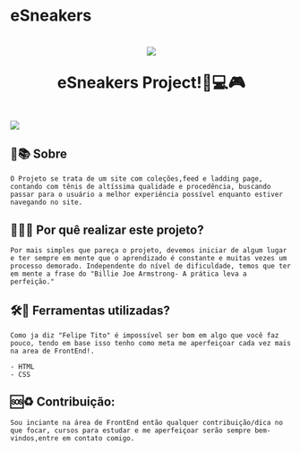# eSneakers

<h1 align="center">
    <img src="https://ik.imagekit.io/cpubcba62/logo__2_.png?ik-sdk-version=javascript-1.4.3&updatedAt=1674224334500"/>
    <p>eSneakers Project!🚀💻🎮</p>
</h1>

<h1>
    <img src="https://ik.imagekit.io/cpubcba62/AluraPlus-Readme.png?ik-sdk-version=javascript-1.4.3&updatedAt=1674224207478">
</h1>


## 📕📚 Sobre

    O Projeto se trata de um site com coleções,feed e ladding page, contando com tênis de altíssima qualidade e procedência, buscando passar para o usuário a melhor experiência possível enquanto estiver navegando no site.

## 👨‍🎓📘 Por quê realizar este projeto?

    Por mais simples que pareça o projeto, devemos iniciar de algum lugar e ter sempre em mente que o aprendizado é constante e muitas vezes um processo demorado. Independente do nível de dificuldade, temos que ter em mente a frase do "Billie Joe Armstrong- A prática leva a perfeição."

## 🛠🔨 Ferramentas utilizadas?
    
    Como ja diz "Felipe Tito" é impossível ser bom em algo que você faz pouco, tendo em base isso tenho como meta me aperfeiçoar cada vez mais na area de FrontEnd!.

    - HTML
    - CSS

## 🆘♻ Contribuição:

    Sou inciante na área de FrontEnd então qualquer contribuição/dica no que focar, cursos para estudar e me aperfeiçoar serão sempre bem-vindos,entre em contato comigo.
